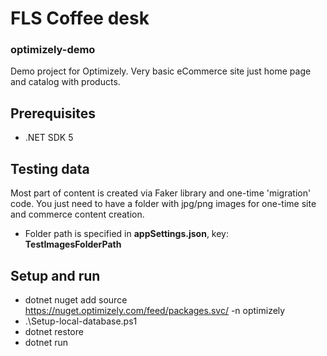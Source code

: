 # FLS Coffee desk
### optimizely-demo

Demo project for Optimizely. Very basic eCommerce site just home page and catalog with products.

## Prerequisites
* .NET SDK 5

## Testing data
Most part of content is created via Faker library and one-time 'migration' code. 
You just need to have a folder with jpg/png images for one-time site and commerce content creation. 
* Folder path is specified in **appSettings.json**, key: **TestImagesFolderPath**

## Setup and run
* dotnet nuget add source https://nuget.optimizely.com/feed/packages.svc/ -n optimizely
* .\Setup-local-database.ps1
* dotnet restore
* dotnet run

